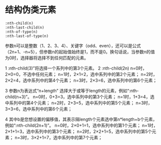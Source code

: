 # 结构伪类元素
	:nth-child(n)
	:nth-last-child(n)
	:nth-of-type(n)
	:nth-last-of-type(n)

参数n可以是整数（1、2、3、4）、关键字（odd、even），还可以是公式（2n+1、-n+5），但参数n的起始值始终是1，而不是0。换句话说，当参数n的值为0时，选择器将选择不到任何匹配的元素。

1 :nth-child(3)”将选择一个系列中的第3个元素。
2 :nth-child(2n)
		n=0时，2×0=0，不选中任何元素；
		n=1时，2×1=2，选中系列中的第2个元素；
		n=2时，2×2=4，选中系列中的第4个元素；
		n=3时，2×3=6，选中系列中的第6个元素；

3 参数n为表达式“n+length”
		选择大于或等于length的元素，例如“:nth-child(n+3)”。
		n=0时，0+3=3，选中系列中的第3个元素；
		n=1时，1+3=4，选中系列中的第4个元素；
		n=2时，2+3=5，选中系列中的第5个元素；
		n=3时，3+3=6，选中系列中的第6个元素；

4 其中b是您想设置的偏移值，其表示隔length个元素选中第n*length+b个元素，
例如“:nth-child(2n+1)”。
		n=0时，2×0+1=1，选中系列中的第1个元素；
		n=1时，2×1+1=3，选中系列中的第3个元素；
		n=2时，2×2+1=5，选中系列中的第5个元素；
		n=3时，3×2+1=7，选中系列中的第7个元素；